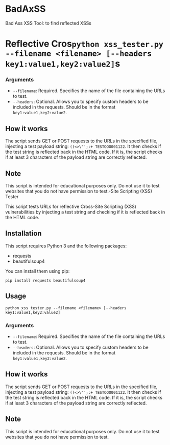 # BadAxSS
Bad Ass XSS Tool: to find reflected XSSs
# Reflective Cros```python xss_tester.py --filename <filename> [--headers key1:value1,key2:value2]```s


### Arguments

- `--filename`: Required. Specifies the name of the file containing the URLs to test.
- `--headers`: Optional. Allows you to specify custom headers to be included in the requests. Should be in the format `key1:value1,key2:value2`.

## How it works

The script sends GET or POST requests to the URLs in the specified file, injecting a test payload string: `()<>\"';:+ TESTOOO001122`. It then checks if the test string is reflected back in the HTML code. If it is, the script checks if at least 3 characters of the payload string are correctly reflected.

## Note

This script is intended for educational purposes only. Do not use it to test websites that you do not have permission to test.-Site Scripting (XSS) Tester

This script tests URLs for reflective Cross-Site Scripting (XSS) vulnerabilities by injecting a test string and checking if it is reflected back in the HTML code.

## Installation

This script requires Python 3 and the following packages:

- requests
- beautifulsoup4

You can install them using pip:

```pip install requests beautifulsoup4```


## Usage

```python xss_tester.py --filename <filename> [--headers key1:value1,key2:value2]```


### Arguments

- `--filename`: Required. Specifies the name of the file containing the URLs to test.
- `--headers`: Optional. Allows you to specify custom headers to be included in the requests. Should be in the format `key1:value1,key2:value2`.

## How it works

The script sends GET or POST requests to the URLs in the specified file, injecting a test payload string: `()<>\"';:+ TESTOOO001122`. It then checks if the test string is reflected back in the HTML code. If it is, the script checks if at least 3 characters of the payload string are correctly reflected.

## Note

This script is intended for educational purposes only. Do not use it to test websites that you do not have permission to test.
